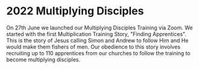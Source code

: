 # 2022 Multiplying Disciples

On 27th June we launched our Multiplying Disciples Training via Zoom. We started with the first Multiplication Training Story, "Finding Apprentices". This is the story of Jesus calling Simon and Andrew to follow Him and He would make them fishers of men. Our obedience to this story involves recruiting up to 110 apprentices from our churches to follow the training to become multiplying disciples.
